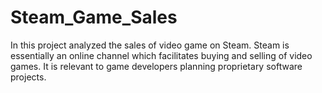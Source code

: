 # Steam_Game_Sales
In this project analyzed the sales of video game on Steam.  Steam is essentially an online channel which facilitates buying and selling of video games.  It is relevant to game developers planning proprietary software projects. 
